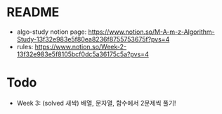 # README
- algo-study notion page: https://www.notion.so/M-A-m-z-Algorithm-Study-13f32e983e5f80ea8236f8755753675f?pvs=4
- rules: https://www.notion.so/Week-2-13f32e983e5f8105bcf0dc5a36175c5a?pvs=4

# Todo
- Week 3: (solved 새싹) 배열, 문자열, 함수에서 2문제씩 풀기!